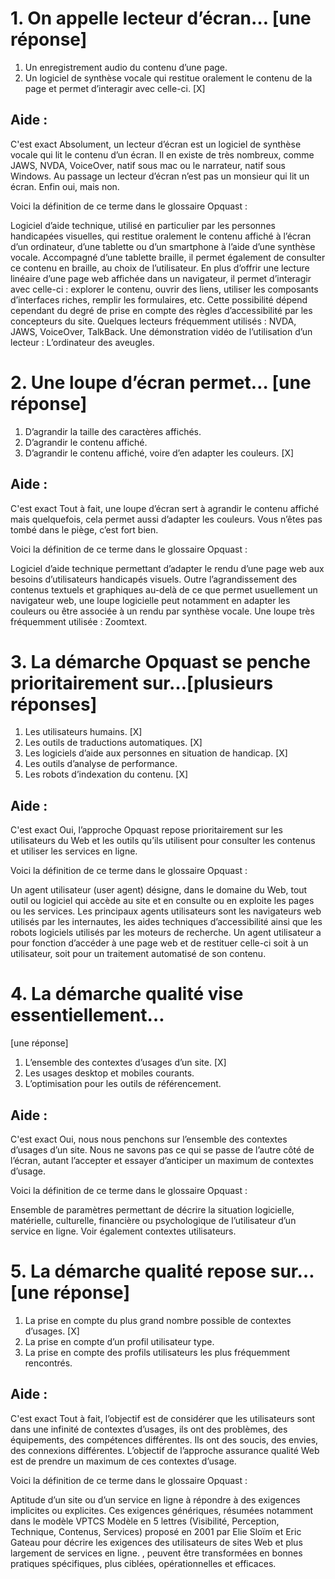 # 1. On appelle lecteur d’écran… [une réponse]

1. Un enregistrement audio du contenu d’une page.
2. Un logiciel de synthèse vocale qui restitue oralement le contenu de la page et permet d’interagir avec celle-ci. [X]

## Aide :

C'est exact
Absolument, un lecteur d’écran est un logiciel de synthèse vocale qui lit le contenu d’un écran. Il en existe de très nombreux, comme JAWS, NVDA, VoiceOver, natif sous mac ou le narrateur, natif sous Windows. Au passage un lecteur d’écran n’est pas un monsieur qui lit un écran. Enfin oui, mais non.

Voici la définition de ce terme dans le glossaire Opquast :

Logiciel d’aide technique, utilisé en particulier par les personnes handicapées visuelles, qui restitue oralement le contenu affiché à l’écran d’un ordinateur, d’une tablette ou d’un smartphone à l’aide d’une synthèse vocale. Accompagné d’une tablette braille, il permet également de consulter ce contenu en braille, au choix de l’utilisateur. En plus d’offrir une lecture linéaire d’une page web affichée dans un navigateur, il permet d’interagir avec celle-ci : explorer le contenu, ouvrir des liens, utiliser les composants d’interfaces riches, remplir les formulaires, etc. Cette possibilité dépend cependant du degré de prise en compte des règles d’accessibilité par les concepteurs du site. Quelques lecteurs fréquemment utilisés : NVDA, JAWS, VoiceOver, TalkBack. Une démonstration vidéo de l’utilisation d’un lecteur : L’ordinateur des aveugles.

# 2. Une loupe d’écran permet… [une réponse]

1. D’agrandir la taille des caractères affichés.
2. D’agrandir le contenu affiché.
3. D’agrandir le contenu affiché, voire d’en adapter les couleurs. [X]

## Aide :

C'est exact
Tout à fait, une loupe d’écran sert à agrandir le contenu affiché mais quelquefois, cela permet aussi d’adapter les couleurs. Vous n’êtes pas tombé dans le piège, c’est fort bien.

Voici la définition de ce terme dans le glossaire Opquast :

Logiciel d’aide technique permettant d’adapter le rendu d’une page web aux besoins d’utilisateurs handicapés visuels. Outre l’agrandissement des contenus textuels et graphiques au-delà de ce que permet usuellement un navigateur web, une loupe logicielle peut notamment en adapter les couleurs ou être associée à un rendu par synthèse vocale. Une loupe très fréquemment utilisée : Zoomtext.

# 3. La démarche Opquast se penche prioritairement sur…[plusieurs réponses]

1. Les utilisateurs humains. [X]
2. Les outils de traductions automatiques. [X]
3. Les logiciels d’aide aux personnes en situation de handicap. [X]
4. Les outils d’analyse de performance.
5. Les robots d’indexation du contenu. [X]

## Aide :

C'est exact
Oui, l’approche Opquast repose prioritairement sur les utilisateurs du Web et les outils qu’ils utilisent pour consulter les contenus et utiliser les services en ligne.

Voici la définition de ce terme dans le glossaire Opquast :

Un agent utilisateur (user agent) désigne, dans le domaine du Web, tout outil ou logiciel qui accède au site et en consulte ou en exploite les pages ou les services. Les principaux agents utilisateurs sont les navigateurs web utilisés par les internautes, les aides techniques d’accessibilité ainsi que les robots logiciels utilisés par les moteurs de recherche. Un agent utilisateur a pour fonction d’accéder à une page web et de restituer celle-ci soit à un utilisateur, soit pour un traitement automatisé de son contenu.

# 4. La démarche qualité vise essentiellement…

[une réponse]

1. L’ensemble des contextes d’usages d’un site. [X]
2. Les usages desktop et mobiles courants.
3. L’optimisation pour les outils de référencement.

## Aide :

C'est exact
Oui, nous nous penchons sur l’ensemble des contextes d’usages d’un site. Nous ne savons pas ce qui se passe de l’autre côté de l’écran, autant l’accepter et essayer d’anticiper un maximum de contextes d’usage.

Voici la définition de ce terme dans le glossaire Opquast :

Ensemble de paramètres permettant de décrire la situation logicielle, matérielle, culturelle, financière ou psychologique de l’utilisateur d’un service en ligne. Voir également contextes utilisateurs.

# 5. La démarche qualité repose sur… [une réponse]

1. La prise en compte du plus grand nombre possible de contextes d’usages. [X]
2. La prise en compte d’un profil utilisateur type.
3. La prise en compte des profils utilisateurs les plus fréquemment rencontrés.

## Aide :

C'est exact
Tout à fait, l’objectif est de considérer que les utilisateurs sont dans une infinité de contextes d’usages, ils ont des problèmes, des équipements, des compétences différentes. Ils ont des soucis, des envies, des connexions différentes. L’objectif de l’approche assurance qualité Web est de prendre un maximum de ces contextes d’usage.

Voici la définition de ce terme dans le glossaire Opquast :

Aptitude d’un site ou d’un service en ligne à répondre à des exigences implicites ou explicites. Ces exigences génériques, résumées notamment dans le modèle VPTCS
Modèle en 5 lettres (Visibilité, Perception, Technique, Contenus, Services) proposé en 2001 par Elie Sloïm et Eric Gateau pour décrire les exigences des utilisateurs de sites Web et plus largement de services en ligne.
, peuvent être transformées en bonnes pratiques spécifiques, plus ciblées, opérationnelles et efficaces.
